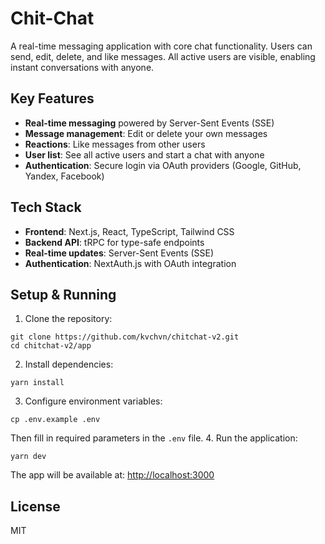 # Chit-Chat

A real-time messaging application with core chat functionality. Users can send, edit, delete, and like messages. All active users are visible, enabling instant conversations with anyone.

## Key Features
- **Real-time messaging** powered by Server-Sent Events (SSE)
- **Message management**: Edit or delete your own messages
- **Reactions**: Like messages from other users
- **User list**: See all active users and start a chat with anyone
- **Authentication**: Secure login via OAuth providers (Google, GitHub, Yandex, Facebook)

## Tech Stack
- **Frontend**: Next.js, React, TypeScript, Tailwind CSS
- **Backend API**: tRPC for type-safe endpoints
- **Real-time updates**: Server-Sent Events (SSE)
- **Authentication**: NextAuth.js with OAuth integration

## Setup & Running

1. Clone the repository:
```
git clone https://github.com/kvchvn/chitchat-v2.git
cd chitchat-v2/app
```
2. Install dependencies:
```
yarn install
```
3. Configure environment variables:
```
cp .env.example .env
```
Then fill in required parameters in the `.env` file.
4. Run the application:
```
yarn dev
```
The app will be available at: [http://localhost:3000](http://localhost:3000)

## License
MIT

